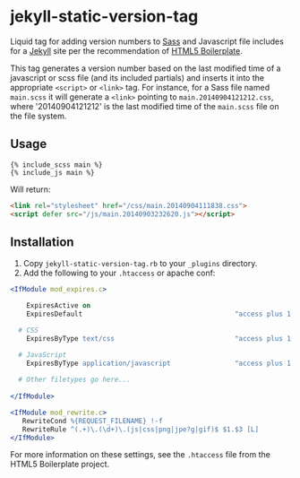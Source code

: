 jekyll-static-version-tag
=========================

Liquid tag for adding version numbers to [Sass](http://sass-lang.com/) and Javascript file includes for a [Jekyll](http://jekyllrb.com/) site per the recommendation of [HTML5 Boilerplate](http://html5boilerplate.com/).

This tag generates a version number based on the last modified time of a javascript or scss file (and its included partials) and inserts it into the appropriate `<script>` or `<link>` tag.  For instance, for a Sass file named `main.scss` it will generate a `<link>` pointing to `main.20140904121212.css`, where '20140904121212' is the last modified time of the `main.scss` file on the file system.  

## Usage

```liquid
{% include_scss main %}
{% include_js main %}
```

Will return:

```html
<link rel="stylesheet" href="/css/main.20140904111838.css">
<script defer src="/js/main.20140903232620.js"></script>
```

## Installation

1. Copy `jekyll-static-version-tag.rb` to your `_plugins` directory.
2. Add the following to your `.htaccess` or apache conf:

```apache
<IfModule mod_expires.c>

    ExpiresActive on
    ExpiresDefault                                      "access plus 1 month"

  # CSS
    ExpiresByType text/css                              "access plus 1 year"

  # JavaScript
    ExpiresByType application/javascript                "access plus 1 year"
    
  # Other filetypes go here...
    
</IfModule>

<IfModule mod_rewrite.c>
   RewriteCond %{REQUEST_FILENAME} !-f
   RewriteRule ^(.+)\.(\d+)\.(js|css|png|jpe?g|gif)$ $1.$3 [L]
</IfModule>
```

For more information on these settings, see the `.htaccess` file from the HTML5 Boilerplate project.  
